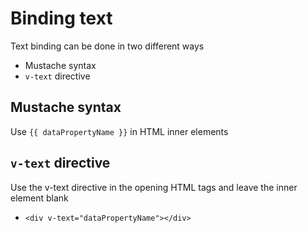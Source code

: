 # Binding text

Text binding can be done in two different ways

* Mustache syntax
* `v-text` directive

## Mustache syntax

Use `{{ dataPropertyName }}` in HTML inner elements

## `v-text` directive

Use the v-text directive in the opening HTML tags and leave the inner element blank

* `<div v-text="dataPropertyName"></div>`